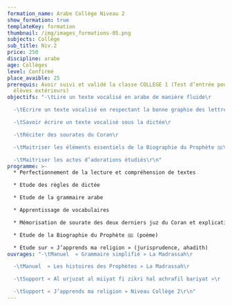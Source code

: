 ```yaml
---
formation_name: Arabe Collège Niveau 2
show_formation: true
templateKey: formation
thumbnail: /img/images_formations-05.png
subjects: Collège
sub_title: Niv.2
price: 250
discipline: arabe
age: Collèges
level: Confirmé
place_avaible: 25
prerequis: Avoir suivi et validé la classe COLLEGE 1 (Test d’entrée pour les
  élèves extérieurs)
objectifs: "-\tLire un texte vocalisé en arabe de manière fluide\r

  -\tEcrire un texte vocalisé en respectant la bonne graphie des lettres \r

  -\tSavoir écrire un texte vocalisé sous la dictée\r

  -\tRéciter des sourates du Coran\r

  -\tMaitriser les éléments essentiels de la Biographie du Prophète ﷺ\r

  -\tMaitriser les actes d’adorations étudiés\r\n"
programme: >-
  * Perfectionnement de la lecture et compréhension de textes

  * Etude des règles de dictée 

  * Etude de la grammaire arabe

  * Apprentissage de vocabulaires

  * Mémorisation de sourate des deux derniers juz du Coran et explication simplifiée

  * Etude de la Biographie du Prophète ﷺ (poème)

  * Etude sur « J’apprends ma religion » (jurisprudence, ahadith)
ouvrages: "-\tManuel  « Grammaire simplifié » La Madrassah\r

  -\tManuel  « Les histoires des Prophètes » La Madrassah\r

  -\tSupport « Al urjuzat al miïyat fi zikri hal achrafil bariyat »\r

  -\tSupport « J’apprends ma religion » Niveau Collège 2\r\n"
---
```

